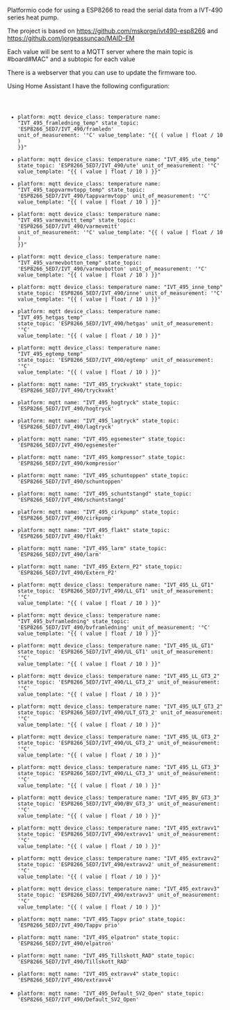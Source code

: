 Platformio code for using a ESP8266 to read the serial data from a IVT-490 series heat pump. 

The project is based on https://github.com/mskorge/ivt490-esp8266 and https://github.com/jorgeassuncao/MAID-EM 

Each value will be sent to a MQTT server where the main topic is #board#MAC" and a subtopic for each value

There is a webserver that you can use to update the firmware too.


Using Home Assistant I have the following configuration:
<code>
- platform: mqtt
  device_class: temperature 
  name: "IVT_495_framledning_temp"
  state_topic: 'ESP8266_5ED7/IVT_490/framledn'
  unit_of_measurement: '°C'
  value_template: "{{ ( value | float  / 10 ) }}"
- platform: mqtt
  device_class: temperature 
  name: "IVT_495_ute_temp"
  state_topic: 'ESP8266_5ED7/IVT_490/ute'
  unit_of_measurement: '°C'
  value_template: "{{ ( value | float  / 10 ) }}"
- platform: mqtt
  device_class: temperature 
  name: "IVT_495_tappvarmvtopp_temp"
  state_topic: 'ESP8266_5ED7/IVT_490/tappvarmvtopp'
  unit_of_measurement: '°C'
  value_template: "{{ ( value | float  / 10 ) }}"
- platform: mqtt
  device_class: temperature 
  name: "IVT_495_varmevmitt_temp"
  state_topic: 'ESP8266_5ED7/IVT_490/varmevmitt'
  unit_of_measurement: '°C'
  value_template: "{{ ( value | float  / 10 ) }}"
- platform: mqtt
  device_class: temperature 
  name: "IVT_495_varmevbotton_temp"
  state_topic: 'ESP8266_5ED7/IVT_490/varmevbotton'
  unit_of_measurement: '°C'
  value_template: "{{ ( value | float  / 10 ) }}"
- platform: mqtt
  device_class: temperature 
  name: "IVT_495_inne_temp"
  state_topic: 'ESP8266_5ED7/IVT_490/inne'
  unit_of_measurement: '°C'
  value_template: "{{ ( value | float  / 10 ) }}"
- platform: mqtt
  device_class: temperature 
  name: "IVT_495_hetgas_temp"
  state_topic: 'ESP8266_5ED7/IVT_490/hetgas'
  unit_of_measurement: '°C'
  value_template: "{{ ( value | float  / 10 ) }}"
- platform: mqtt
  device_class: temperature 
  name: "IVT_495_egtemp_temp"
  state_topic: 'ESP8266_5ED7/IVT_490/egtemp'
  unit_of_measurement: '°C'
  value_template: "{{ ( value | float  / 10 ) }}"
- platform: mqtt
  name: "IVT_495_tryckvakt"
  state_topic: 'ESP8266_5ED7/IVT_490/tryckvakt'
- platform: mqtt
  name: "IVT_495_hogtryck"
  state_topic: 'ESP8266_5ED7/IVT_490/hogtryck'
- platform: mqtt
  name: "IVT_495_lagtryck"
  state_topic: 'ESP8266_5ED7/IVT_490/lagtryck'
- platform: mqtt
  name: "IVT_495_egsemester"
  state_topic: 'ESP8266_5ED7/IVT_490/egsemester'
- platform: mqtt
  name: "IVT_495_kompressor"
  state_topic: 'ESP8266_5ED7/IVT_490/kompressor'
- platform: mqtt
  name: "IVT_495_schuntoppen"
  state_topic: 'ESP8266_5ED7/IVT_490/schuntoppen'
- platform: mqtt
  name: "IVT_495_schuntstangd"
  state_topic: 'ESP8266_5ED7/IVT_490/schuntstangd'
- platform: mqtt
  name: "IVT_495_cirkpump"
  state_topic: 'ESP8266_5ED7/IVT_490/cirkpump'
- platform: mqtt
  name: "IVT_495_flakt"
  state_topic: 'ESP8266_5ED7/IVT_490/flakt'
- platform: mqtt
  name: "IVT_495_larm"
  state_topic: 'ESP8266_5ED7/IVT_490/larm'
- platform: mqtt
  name: "IVT_495_Extern_P2"
  state_topic: 'ESP8266_5ED7/IVT_490/Extern_P2'
- platform: mqtt
  device_class: temperature 
  name: "IVT_495_LL_GT1"
  state_topic: 'ESP8266_5ED7/IVT_490/LL_GT1'
  unit_of_measurement: '°C'
  value_template: "{{ ( value | float  / 10 ) }}"
- platform: mqtt
  device_class: temperature 
  name: "IVT_495_bvframledning"
  state_topic: 'ESP8266_5ED7/IVT_490/bvframledning'
  unit_of_measurement: '°C'
  value_template: "{{ ( value | float  / 10 ) }}"
- platform: mqtt
  device_class: temperature 
  name: "IVT_495_UL_GT1"
  state_topic: 'ESP8266_5ED7/IVT_490/UL_GT1'
  unit_of_measurement: '°C'
  value_template: "{{ ( value | float  / 10 ) }}"
- platform: mqtt
  device_class: temperature 
  name: "IVT_495_LL_GT3_2"
  state_topic: 'ESP8266_5ED7/IVT_490/LL_GT3_2'
  unit_of_measurement: '°C'
  value_template: "{{ ( value | float  / 10 ) }}"
- platform: mqtt
  device_class: temperature 
  name: "IVT_495_ULT_GT3_2"
  state_topic: 'ESP8266_5ED7/IVT_490/ULT_GT3_2'
  unit_of_measurement: '°C'
  value_template: "{{ ( value | float  / 10 ) }}"
- platform: mqtt
  device_class: temperature 
  name: "IVT_495_UL_GT3_2"
  state_topic: 'ESP8266_5ED7/IVT_490/UL_GT3_2'
  unit_of_measurement: '°C'
  value_template: "{{ ( value | float  / 10 ) }}"
- platform: mqtt
  device_class: temperature 
  name: "IVT_495_LL_GT3_3"
  state_topic: 'ESP8266_5ED7/IVT_490/LL_GT3_3'
  unit_of_measurement: '°C'
  value_template: "{{ ( value | float  / 10 ) }}"
- platform: mqtt
  device_class: temperature 
  name: "IVT_495_BV_GT3_3"
  state_topic: 'ESP8266_5ED7/IVT_490/BV_GT3_3'
  unit_of_measurement: '°C'
  value_template: "{{ ( value | float  / 10 ) }}"
- platform: mqtt
  device_class: temperature 
  name: "IVT_495_extravv1"
  state_topic: 'ESP8266_5ED7/IVT_490/extravv1'
  unit_of_measurement: '°C'
  value_template: "{{ ( value | float  / 10 ) }}"
- platform: mqtt
  device_class: temperature 
  name: "IVT_495_extravv2"
  state_topic: 'ESP8266_5ED7/IVT_490/extravv2'
  unit_of_measurement: '°C'
  value_template: "{{ ( value | float  / 10 ) }}"
- platform: mqtt
  device_class: temperature 
  name: "IVT_495_extravv3"
  state_topic: 'ESP8266_5ED7/IVT_490/extravv3'
  unit_of_measurement: '°C'
  value_template: "{{ ( value | float  / 10 ) }}"
- platform: mqtt
  name: "IVT_495_Tappv prio"
  state_topic: 'ESP8266_5ED7/IVT_490/Tappv prio'
- platform: mqtt
  name: "IVT_495_elpatron"
  state_topic: 'ESP8266_5ED7/IVT_490/elpatron'
- platform: mqtt
  name: "IVT_495_Tillskott_RAD"
  state_topic: 'ESP8266_5ED7/IVT_490/Tillskott_RAD'
- platform: mqtt
  name: "IVT_495_extravv4"
  state_topic: 'ESP8266_5ED7/IVT_490/extravv4'
- platform: mqtt
  name: "IVT_495_Default_SV2_Open"
  state_topic: 'ESP8266_5ED7/IVT_490/Default_SV2_Open'
  </code>
